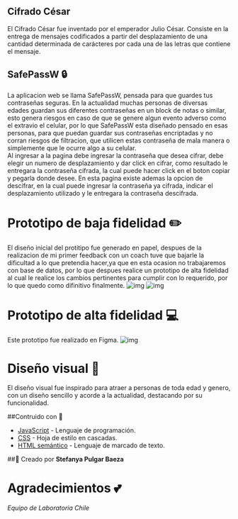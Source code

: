 ## Cifrado César

El Cifrado César fue inventado por el emperador Julio César. Consiste en la entrega de mensajes codificados a partir del desplazamiento de una cantidad determinada de carácteres por cada una de las letras que contiene el mensaje.

## SafePassW :lock:
La aplicacion web se llama SafePassW, pensada para que guardes tus contraseñas seguras. 
En la actualidad muchas personas de diversas edades guardan sus diferentes contraseñas en un block de notas o similar, esto genera riesgos en caso de que se genere algun evento adverso como el extravio el celular, por lo que SafePassW esta diseñado pensado en esas personas, para que puedan guardar sus contraseñas encriptadas y no corran riesgos de filtracion, que utilicen estas contraseña de mala manera o simplemente que le ocurre algo a su celular.  
Al ingresar a la pagina debe ingresar la contraseña que desea cifrar, debe elegir un numero de desplazamiento y dar click en cifrar, como resultado le entregara la contraseña cifrada, la cual puede hacer click en el boton copiar y pegarla donde desee.
En esta pagina existe ademas la opcion de descifrar, en la cual puede ingresar la contraseña ya cifrada, indicar el desplazamiento utilizado y le entregara la contraseña descifrada.


# Prototipo de baja fidelidad :pencil2:
El diseño inicial del protitipo fue generado en papel, despues de la realizacion de mi primer feedback con un coach tuve que bajarle la dificultad a lo que pretendia hacer,ya que en esta ocasion no trabajaremos con base de datos, por lo que despues realice un prototipo de alta fidelidad al cual le realice los cambios pertinentes para cumplir con lo requerido, por lo que quedo como difinitivo finalmente.
![img](https://i.imgur.com/64Jnm0u.jpg)
![img](https://i.imgur.com/6CtuCw0.jpg)

# Prototipo de alta fidelidad :computer:
Este prototipo fue realizado en Figma.
![img](https://i.imgur.com/zggcuJE.png)

# Diseño visual :eyes:
El diseño visual fue inspirado para atraer a personas de toda edad y genero, con un diseño sencillo y acorde a la actualidad, destacando por su funcionalidad.

##Contruido con :hammer:
* [JavaScript](https://www.javascript.com/) - Lenguaje de programación.
* [CSS](https://es.wikipedia.org/wiki/Hoja_de_estilos_en_cascada) - Hoja de estilo en cascadas.
* [HTML semántico](https://es.wikipedia.org/wiki/HTML) - Lenguaje de marcado de texto.

##:pencil: Creado por
**Stefanya Pulgar Baeza**

# Agradecimientos :two_hearts:
_Equipo de Laboratoria Chile_

